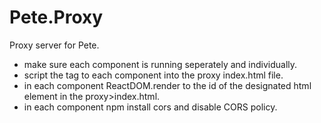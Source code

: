# Pete.Proxy

Proxy server for Pete.

- make sure each component is running seperately and individually.
- script the tag to each component into the proxy index.html file.
- in each component ReactDOM.render to the id of the designated html element in the proxy>index.html.
- in each component npm install cors and disable CORS policy. 
